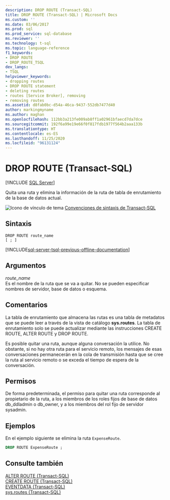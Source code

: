 ```yaml
---
description: DROP ROUTE (Transact-SQL)
title: DROP ROUTE (Transact-SQL) | Microsoft Docs
ms.custom: ''
ms.date: 03/06/2017
ms.prod: sql
ms.prod_service: sql-database
ms.reviewer: ''
ms.technology: t-sql
ms.topic: language-reference
f1_keywords:
- DROP ROUTE
- DROP_ROUTE_TSQL
dev_langs:
- TSQL
helpviewer_keywords:
- dropping routes
- DROP ROUTE statement
- deleting routes
- routes [Service Broker], removing
- removing routes
ms.assetid: d8fab0bc-d54a-46ca-9437-552db7477d40
author: markingmyname
ms.author: maghan
ms.openlocfilehash: 112bb3a213fe009ab8ff1a02961bfaecd7da7dce
ms.sourcegitcommit: 192f6a99e19e66f0f817fdb1977f564b2aaa133b
ms.translationtype: HT
ms.contentlocale: es-ES
ms.lasthandoff: 11/25/2020
ms.locfileid: "96131124"
---
```

# <a name="drop-route-transact-sql"></a>DROP ROUTE (Transact-SQL)
[!INCLUDE [SQL Server](../../includes/applies-to-version/sqlserver.md)]

  Quita una ruta y elimina la información de la ruta de tabla de enrutamiento de la base de datos actual.  
  
 ![Icono de vínculo de tema](../../database-engine/configure-windows/media/topic-link.gif "Icono de vínculo de tema") [Convenciones de sintaxis de Transact-SQL](../../t-sql/language-elements/transact-sql-syntax-conventions-transact-sql.md)  
  
## <a name="syntax"></a>Sintaxis  
  
```syntaxsql
DROP ROUTE route_name  
[ ; ]  
```  
  
[!INCLUDE[sql-server-tsql-previous-offline-documentation](../../includes/sql-server-tsql-previous-offline-documentation.md)]

## <a name="arguments"></a>Argumentos
 *route_name*  
 Es el nombre de la ruta que se va a quitar. No se pueden especificar nombres de servidor, base de datos o esquema.  
  
## <a name="remarks"></a>Comentarios  
 La tabla de enrutamiento que almacena las rutas es una tabla de metadatos que se puede leer a través de la vista de catálogo **sys.routes**. La tabla de enrutamiento solo se puede actualizar mediante las instrucciones CREATE ROUTE, ALTER ROUTE y DROP ROUTE.  
  
 Es posible quitar una ruta, aunque alguna conversación la utilice. No obstante, si no hay otra ruta para el servicio remoto, los mensajes de esas conversaciones permanecerán en la cola de transmisión hasta que se cree la ruta al servicio remoto o se exceda el tiempo de espera de la conversación.  
  
## <a name="permissions"></a>Permisos  
 De forma predeterminada, el permiso para quitar una ruta corresponde al propietario de la ruta, a los miembros de los roles fijos de base de datos db_ddladmin o db_owner, y a los miembros del rol fijo de servidor sysadmin.  
  
## <a name="examples"></a>Ejemplos  
 En el ejemplo siguiente se elimina la ruta `ExpenseRoute`.  
  
```sql  
DROP ROUTE ExpenseRoute ;  
```  
  
## <a name="see-also"></a>Consulte también  
 [ALTER ROUTE &#40;Transact-SQL&#41;](../../t-sql/statements/alter-route-transact-sql.md)   
 [CREATE ROUTE &#40;Transact-SQL&#41;](../../t-sql/statements/create-route-transact-sql.md)   
 [EVENTDATA &#40;Transact-SQL&#41;](../../t-sql/functions/eventdata-transact-sql.md)   
 [sys.routes &#40;Transact-SQL&#41;](../../relational-databases/system-catalog-views/sys-routes-transact-sql.md)  
  
  
